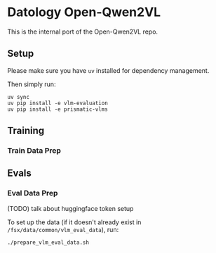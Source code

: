 # Datology Open-Qwen2VL

This is the internal port of the Open-Qwen2VL repo. 

## Setup

Please make sure you have `uv` installed for dependency management. 

Then simply run: 
```Shell
uv sync
uv pip install -e vlm-evaluation
uv pip install -e prismatic-vlms
```

## Training

### Train Data Prep

## Evals

### Eval Data Prep

(TODO) talk about huggingface token setup

To set up the data (if it doesn't already exist in `/fsx/data/common/vlm_eval_data`), run:
```Shell
./prepare_vlm_eval_data.sh
```
